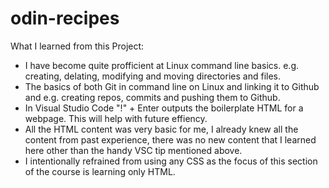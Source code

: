 # odin-recipes

What I learned from this Project: 
- I have become quite profficient at Linux command line basics. e.g. creating, delating, modifying and moving directories and files.
- The basics of both Git in command line on Linux and linking it to Github and e.g. creating repos, commits and pushing them to Github.
- In Visual Studio Code "!" + Enter outputs the boilerplate HTML for a webpage. This will help with future effiency.
- All the HTML content was very basic for me, I already knew all the content from past experience, there was no new content that I learned here other than the handy VSC tip mentioned above.
- I intentionally refrained from using any CSS as the focus of this section of the course is learning only HTML.
